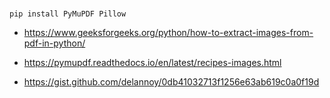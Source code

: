 #

```shell
pip install PyMuPDF Pillow
```

*   https://www.geeksforgeeks.org/python/how-to-extract-images-from-pdf-in-python/

*   https://pymupdf.readthedocs.io/en/latest/recipes-images.html

*   https://gist.github.com/delannoy/0db41032713f1256e63ab619c0a0f19d